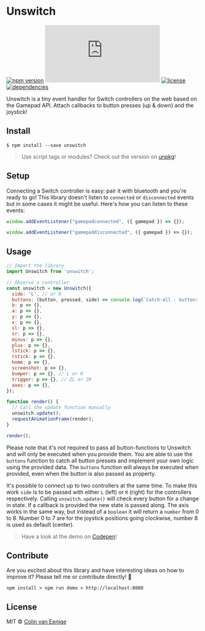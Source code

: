 # Unswitch

[![npm version](https://img.shields.io/npm/v/unswitch.svg)](https://www.npmjs.com/package/unswitch)
[![gzip size](http://img.badgesize.io/https://unpkg.com/unswitch/dist/unswitch.es.js?compression=gzip)](https://unpkg.com/unswitch)
[![license](https://img.shields.io/npm/l/unswitch.svg)](https://github.com/vaneenige/unswitch/blob/master/LICENSE)
[![dependencies](https://img.shields.io/badge/dependencies-none-ff69b4.svg)](https://github.com/vaneenige/unswitch/blob/master/package.json)

Unswitch is a tiny event handler for Switch controllers on the web based on the Gamepad API. Attach callbacks to button presses (up & down) and the joystick!

## Install

```
$ npm install --save unswitch
```

> Use script tags or modules? Check out the version on [unpkg](https://unpkg.com/unswitch)!

## Setup
Connecting a Switch controller is easy: pair it with bluetooth and you're ready to go! This library doesn't listen to `connected` or `disconnected` events but in some cases it might be useful. Here's how you can listen to these events:

```js
window.addEventListener("gamepadconnected", ({ gamepad }) => {});
```

```js
window.addEventListener("gamepaddisconnected", ({ gamepad }) => {});
```

## Usage

```js
// Import the library
import Unswitch from 'unswitch';

// Observe a controller
const unswitch = new Unswitch({
  side: 'L', // or R
  buttons: (button, pressed, side) => console.log(`Catch-all - button: ${button} was ${pressed ? 'pressed' : 'released'} on the ${side} side`),
  b: p => {},
  a: p => {},
  y: p => {},
  x: p => {},
  sl: p => {},
  sr: p => {},
  minus: p => {},
  plus: p => {},
  lstick: p => {},
  rstick: p => {},
  home: p => {},
  screenshot: p => {},
  bumper: p => {}, // L or R
  trigger: p => {}, // ZL or ZR
  axes: p => {},
});

function render() {
  // Call the update function manually
  unswitch.update();
  requestAnimationFrame(render);
}

render();
```

Please note that it's not required to pass all button-functions to Unswitch and will only be executed when you provide them.
You are able to use the `buttons` function to catch all button presses and implement your own logic using the provided data. The `buttons` function will always be executed when provided, even when the button is also passed as property.

It's possible to connect up to two controllers at the same time. To make this work `side` is to be passed with either `L` (left) or `R` (right) for the controllers respectively. Calling `unswitch.update()` will check every button for a change in state. If a callback is provided the new state is passed along. The axis works in the same way, but instead of a `boolean` it will return a `number` from 0 to 8. Number 0 to 7 are for the joystick positions going clockwise, number 8 is used as default (center).

> Have a look at the demo on [Codepen](https://codepen.io/cvaneenige/pen/gjdJrP)!

## Contribute

Are you excited about this library and have interesting ideas on how to improve it? Please tell me or contribute directly! 🙌

```
npm install > npm run demo > http://localhost:8080
```

## License

MIT © <a href="https://use-the-platform.com">Colin van Eenige</a>
